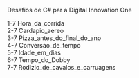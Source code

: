 Desafios de C# par a Digital Innovation One

1-7 Hora_da_corrida<br>
2-7 Cardapio_aereo<br>
3-7 Pizza_antes_do_final_do_ano<br>
4-7 Conversao_de_tempo<br>
5-7 Idade_em_dias<br>
6-7 Tempo_do_Dobby<br>
7-7 Rodizio_de_cavalos_e_carruagens<br>
